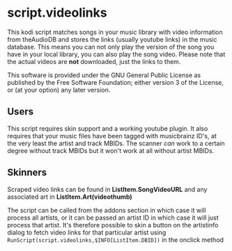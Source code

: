 # script.videolinks

This kodi script matches songs in your music library with video information from theAudioDB and
stores the links (usually youtube links) in the music database.  This means you can not only play
the version of the song you have in your local library, you can also play the song video. Please note that the actual
videos are **not** downloaded, just the links to them.

This software is provided under the GNU General Public License as published by
the Free Software Foundation; either version 3 of the License, or
(at your option) any later version.

## Users

This script requires skin support and a working youtube plugin.  It also requires that your music
files have been tagged with musicbrainz ID's, at the very least the artist and track MBIDs.  The scanner
*can* work to a certain degree without track MBIDs but it won't work at all without artist MBIDs.

## Skinners

Scraped video links can be found in **ListItem.SongVideoURL** and any 
associated art in **ListItem.Art(videothumb)**

The script can be called from the addons section in which case it will process all artists, or
it can be passed an artist ID in which case it will just process that artist.  It's therefore
possible to skin a button on the artistinfo dialog to fetch video links for that particular artist
using `RunScript(script.videolinks,$INFO[ListItem.DBID])` in the onclick method